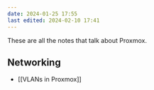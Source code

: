 ```yaml
---
date: 2024-01-25 17:55
last edited: 2024-02-10 17:41
---
```

These are all the notes that talk about Proxmox.

## Networking

- [[VLANs in Proxmox]]